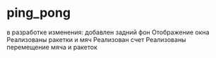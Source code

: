 # ping_pong
в разработке
изменения:
добавлен задний фон
Отображение окна
Реализованы ракетки и мяч
Реализован счет
Реализованы перемещение мяча и ракеток
